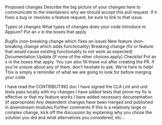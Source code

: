 Proposed changes
Describe the big picture of your changes here to communicate to the maintainers why we should accept this pull request. If it fixes a bug or resolves a feature request, be sure to link to that issue.

Types of changes
What types of changes does your code introduce to Appium? Put an x in the boxes that apply

 Bugfix (non-breaking change which fixes an issue)
 New feature (non-breaking change which adds functionality)
 Breaking change (fix or feature that would cause existing functionality to not work as expected)
 Documentation Update (if none of the other choices apply)
Checklist
Put an x in the boxes that apply. You can also fill these out after creating the PR. If you're unsure about any of them, don't hesitate to ask. We're here to help! This is simply a reminder of what we are going to look for before merging your code.

 I have read the CONTRIBUTING doc
 I have signed the CLA
 Lint and unit tests pass locally with my changes
 I have added tests that prove my fix is effective or that my feature works
 I have added necessary documentation (if appropriate)
 Any dependent changes have been merged and published in downstream modules
Further comments
If this is a relatively large or complex change, kick off the discussion by explaining why you chose the solution you did and what alternatives you considered, etc...
